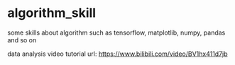 # algorithm_skill
some skills about algorithm
such as tensorflow, matplotlib, numpy, pandas and so on

data analysis video tutorial url: https://www.bilibili.com/video/BV1hx411d7jb
